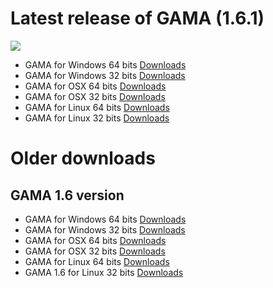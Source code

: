 
# Latest release of GAMA (1.6.1)
![](https://raw.githubusercontent.com/wiki/gama-platform/gama/images/splash/GAMA161.png)
* GAMA for Windows 64 bits [Downloads](http://51.255.46.42/releases/gama1_6_1_win64.zip ) 
* GAMA for Windows 32 bits [Downloads](http://51.255.46.42/releases/gama1_6_1_win32.zip )  
* GAMA for OSX 64 bits  [Downloads](http://51.255.46.42/releases/gama1_6_1_osx64.zip ) 
* GAMA for OSX 32 bits [Downloads](http://51.255.46.42/releases/gama1_6_1_osx32.zip) 
* GAMA for Linux 64 bits [Downloads](http://51.255.46.42/releases/gama1_6_1_linux64.zip) 
* GAMA for Linux 32 bits [Downloads](http://51.255.46.42/releases/gama1_6_1_linux32.zip) 

# Older downloads
## GAMA 1.6 version
* GAMA for Windows 64 bits  [Downloads](http://51.255.46.42/releases/gama1_6_win64.zip) 
* GAMA for Windows 32 bits [Downloads](http://51.255.46.42/releases/gama1_6_win32.zip) 
* GAMA for OSX 64 bits [Downloads](http://51.255.46.42/releases/gama1_6_osx64.zip) 
* GAMA for OSX 32 bits [Downloads](http://51.255.46.42/releases/gama1_6_osx32.zip) 
* GAMA for Linux 64 bits [Downloads](http://51.255.46.42/releases/gama1_6_linux64.zip) 
* GAMA 1.6 for Linux 32 bits [Downloads](http://51.255.46.42/releases/gama1_6_linux32.zip) 